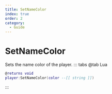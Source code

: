 ```yaml
---
title: SetNameColor
index: true
order: 2
category:
  - Guide
---
```


# SetNameColor
Sets the name color of the player.
::: tabs
@tab Lua
```lua
@returns void
player:SetNameColor(color --[[ string ]])
```

:::